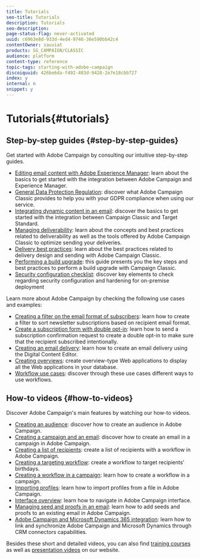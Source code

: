 ```yaml
---
title: Tutorials
seo-title: Tutorials
description: Tutorials
seo-description: 
page-status-flag: never-activated
uuid: c6963e8d-933d-4ed4-9746-36e590bb42c4
contentOwner: sauviat
products: SG_CAMPAIGN/CLASSIC
audience: platform
content-type: reference
topic-tags: starting-with-adobe-campaign
discoiquuid: 426be6da-f492-483d-9428-2e7e18cbb727
index: y
internal: n
snippet: y
---
```


# Tutorials{#tutorials}

## Step-by-step guides {#step-by-step-guides}

Get started with Adobe Campaign by consulting our intuitive step-by-step guides.

* [Editing email content with Adobe Experience Manager](https://docs.campaign.adobe.com/doc/AC/getting_started/EN/aem.html): learn about the basics to get started with the integration between Adobe Campaign and Experience Manager.
* [General Data Protection Regulation](https://docs.campaign.adobe.com/doc/AC/getting_started/EN/ACC_GDPR.html): discover what Adobe Campaign Classic provides to help you with your GDPR compliance when using our service.
* [Integrating dynamic content in an email](https://docs.campaign.adobe.com/doc/AC/getting_started/EN/target.html): discover the basics to get started with the integration between Campaign Classic and Target Standard.
* [Managing deliverability](https://docs.campaign.adobe.com/doc/AC/getting_started/EN/deliverability.html): learn about the concepts and best practices related to deliverability as well as the tools offered by Adobe Campaign Classic to optimize sending your deliveries.
* [Delivery best practices](https://docs.campaign.adobe.com/doc/AC/getting_started/EN/deliveryBestPractices.html): learn about the best practices related to delivery design and sending with Adobe Campaign Classic.
* [Performing a build upgrade](https://docs.campaign.adobe.com/doc/AC/getting_started/EN/buildUpgrade.html): this guide presents you the key steps and best practices to perform a build upgrade with Campaign Classic.
* [Security configuration checklist](https://docs.campaign.adobe.com/doc/AC/getting_started/EN/security.html): discover key elements to check regarding security configuration and hardening for on-premise deployment

Learn more about Adobe Campaign by checking the following use cases and examples:

* [Creating a filter on the email format of subscribers](../../platform/using/use-case.md#creating-a-filter-on-the-email-format-of-subscribers): learn how to create a filter to sort newsletter subscriptions based on recipient email format.
* [Create a subscription form with double opt-in](../../web/using/use-cases--web-forms.md#create-a-subscription--form-with-double-opt-in): learn how to send a subscription confirmation request to create a double opt-in to make sure that the recipient subscribed intentionally.
* [Creating an email delivery](../../web/using/use-case--creating-an-email-delivery.md): learn how to create an email delivery using the Digital Content Editor.
* [Creating overviews](../../web/using/use-cases--creating-overviews.md): create overview-type Web applications to display all the Web applications in your database.
* [Workflow use cases](../../workflow/using/using-the-local-approval-activity.md): discover through these use cases different ways to use workflows.

## How-to videos {#how-to-videos}

Discover Adobe Campaign's main features by watching our how-to videos.

* [Creating an audience](https://helpx.adobe.com/campaign/kt/acc/using/acc-creating-a-list-of-recipients-feature-video-use.html): discover how to create an audience in Adobe Campaign.
* [Creating a campaign and an email](https://helpx.adobe.com/campaign/kt/acc/using/acc-creating-a-campaign-and-an-email-feature-video-use.html): discover how to create an email in a campaign in Adobe Campaign.
* [Creating a list of recipients](https://helpx.adobe.com/campaign/kt/acc/using/acc-creating-a-list-of-recipients-feature-video-use.html): create a list of recipients with a workflow in Adobe Campaign.
* [Creating a targeting workflow](https://helpx.adobe.com/campaign/kt/acc/using/acc-creating-a-targeting-workflow-feature-video-use.html): create a workflow to target recipients' birthdays.
* [Creating a workflow in a campaign](https://helpx.adobe.com/campaign/kt/acc/using/acc-creating-a-workflow-in-a-campaign-video.html): learn how to create a workflow in a campaign.
* [Importing profiles](https://helpx.adobe.com/campaign/kt/acc/using/acc-importing-profiles-feature-video-use.html): learn how to import profiles from a file in Adobe Campaign.
* [Interface overview](https://helpx.adobe.com/campaign/kt/acc/using/acc-interface-overview-feature-video-use.html): learn how to navigate in Adobe Campaign interface.
* [Managing seed and proofs in an email](https://helpx.adobe.com/campaign/kt/acc/using/acc-managing-seed-and-proofs-in-a-email-feature-video-use.html): learn how to add seeds and proofs to an existing email in Adobe Campaign.
* [Adobe Campaign and Microsoft Dynamics 365 integration](https://helpx.adobe.com/campaign/kt/acc/using/acc-integrate-dynamics365-with-acc-feature-video-set-up.html): learn how to link and synchronize Adobe Campaign and Microsoft Dynamics through CRM connectors capabilities.

Besides these short and detailed videos, you can also find [training courses](https://training.adobe.com/training/courses.html) as well as [presentation videos](https://www.adobe.com/training/video.html) on our website.
